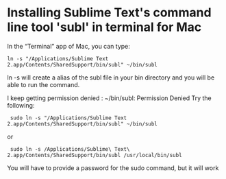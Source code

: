 # Installing Sublime Text's command line tool 'subl' in terminal for Mac
In the “Terminal” app of Mac, you can type:

    ln -s "/Applications/Sublime Text 2.app/Contents/SharedSupport/bin/subl" ~/bin/subl

ln -s will create a alias of the subl file in your bin directory and you will be able to run the command.

I keep getting permission denied : ~/bin/subl: Permission Denied
Try the following:

     sudo ln -s "/Applications/Sublime Text 2.app/Contents/SharedSupport/bin/subl" ~/bin/subl
     
 or  
 
     sudo ln -s /Applications/Sublime\ Text\ 2.app/Contents/SharedSupport/bin/subl /usr/local/bin/subl
     

You will have to provide a password for the sudo command, but it will work
